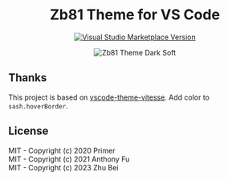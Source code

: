 <h1 align="center">Zb81 Theme for VS Code</h1>

<p align="center">
<a href="https://marketplace.visualstudio.com/items?itemName=zb81.theme-zb81" target="__blank"><img src="https://img.shields.io/visual-studio-marketplace/v/zb81.theme-zb81.svg?color=4d9375&amp;label=Marketplace&logo=visual-studio-code" alt="Visual Studio Marketplace Version" /></a>
</p>

<p align="center">
<img alt="Zb81 Theme Dark Soft" src="https://cdn.jsdelivr.net/gh/zb81/blog-assets/images/image-20230721165514714.png">
</p>

## Thanks

This project is based on [vscode-theme-vitesse](https://github.com/antfu/vscode-theme-vitesse). Add color to `sash.hoverBorder`.

## License

MIT - Copyright (c) 2020 Primer <br>
MIT - Copyright (c) 2021 Anthony Fu <br>
MIT - Copyright (c) 2023 Zhu Bei
